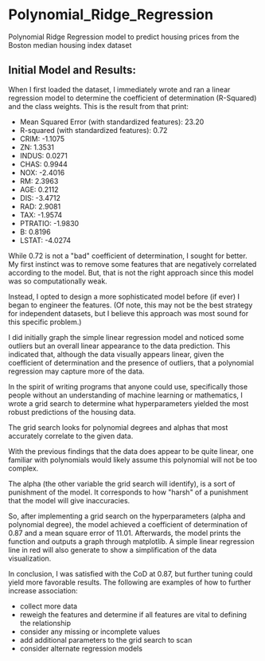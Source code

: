 # Polynomial_Ridge_Regression
Polynomial Ridge Regression model to predict housing prices from the Boston median housing index dataset

## Initial Model and Results:
When I first loaded the dataset, I immediately wrote and ran a linear regression model to determine the coefficient of determination (R-Squared) and the class weights.
This is the result from that print:
- Mean Squared Error (with standardized features): 23.20
- R-squared (with standardized features): 0.72
- CRIM: -1.1075
- ZN: 1.3531
- INDUS: 0.0271
- CHAS: 0.9944
- NOX: -2.4016
- RM: 2.3963
- AGE: 0.2112
- DIS: -3.4712
- RAD: 2.9081
- TAX: -1.9574
- PTRATIO: -1.9830
- B: 0.8196
- LSTAT: -4.0274

While 0.72 is not a "bad" coefficient of determination, I sought for better. My first instinct was to remove some features that are negatively correlated according to the model. But, that is not the right approach since this model was so computationally weak. 

Instead, I opted to design a more sophisticated model before (if ever) I began to engineer the features. (Of note, this may not be the best strategy for independent datasets, but I believe this approach was most sound for this specific problem.)

I did initially graph the simple linear regression model and noticed some outliers but an overall linear appearance to the data prediction. This indicated that, although the data visually appears linear, given the coefficient of determination and the presence of outliers, that a polynomial regression may capture more of the data.

In the spirit of writing programs that anyone could use, specifically those people without an understanding of machine learning or mathematics, I wrote a grid search to determine what hyperparameters yielded the most robust predictions of the housing data.

The grid search looks for polynomial degrees and alphas that most accurately correlate to the given data.

With the previous findings that the data does appear to be quite linear, one familiar with polynomials would likely assume this polynomial will not be too complex.

The alpha (the other variable the grid search will identify), is a sort of punishment of the model. It corresponds to how "harsh" of a punishment that the model will give inaccuracies. 

So, after implementing a grid search on the hyperparameters (alpha and polynomial degree), the model achieved a coefficient of determination of 0.87 and a mean square error of 11.01. Afterwards, the model prints the function and outputs a graph through matplotlib. A simple linear regression line in red will also generate to show a simplification of the data visualization.

In conclusion, I was satisfied with the CoD at 0.87, but further tuning could yield more favorable results. The following are examples of how to further increase association:
- collect more data
- reweigh the features and determine if all features are vital to defining the relationship
- consider any missing or incomplete values
- add additional parameters to the grid search to scan
- consider alternate regression models

